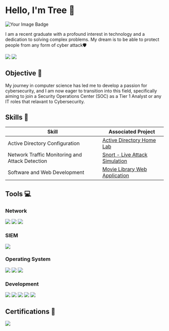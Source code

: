 # Hello, I'm Tree 🌴
<img src="https://tryhackme-badges.s3.amazonaws.com/TreeDev.png" alt="Your Image Badge" />

I am a recent graduate with a profound interest in technology and a dedication to solving complex problems. My dream is to be able to protect people from any form of cyber attack🛡️
</br>

<a href="https://www.linkedin.com/in/shermantree/"><img src="https://img.shields.io/badge/-LinkedIn-0072b1?&style=for-the-badge&logo=linkedin&logoColor=white" /></a>
<a href="https://tryhackme.com/p/TreeDev"><img src="https://img.shields.io/badge/-TryHackMe-88CC14?&style=for-the-badge&logo=TryHackMe&logoColor=white" /></a>
## Objective 🏹

My journey in computer science has led me to develop a passion for cybersecurity, and I am now eager to transition into this field, specifically aiming to join a Security Operations Center (SOC) as a Tier 1 Analyst or any IT roles that relavant to Cybersecurity.

## Skills 📖

| Skill                                         | Associated Project         |
|-----------------------------------------------|----------------------------|
| Active Directory Configuration         | <a href="https://github.com/ShermanTreeDev/Active-Directory-Simulation-Project">Active Directory Home Lab</a>|
| Network Traffic Monitoring and Attack Detection | <a href="https://github.com/ShermanTreeDev/Snort-Live-Attack-Simulation">Snort - Live Attack Simulation</a>|
| Software and Web Development           | <a href="https://github.com/ShermanTreeDev/Movie-Library">Movie Library Web Application</a>|

## Tools 💻

### Network
<div>
    <img src="https://img.shields.io/badge/-Wireshark-1679A7?&style=for-the-badge&logo=Wireshark&logoColor=white" />
    <img src="https://img.shields.io/badge/-Snort-005596?&style=for-the-badge&logo=Snort&logoColor=white" />
    <img src="https://img.shields.io/badge/-TShark-000000?style=for-the-badge&logo=Wireshark&logoColor=white" />
</div>

### SIEM
<div>
    <img src="https://img.shields.io/badge/-Splunk-000000?&style=for-the-badge&logo=Splunk&logoColor=white" />
</div>

### Operating System
<div>
    <img src="https://img.shields.io/badge/-Windows-0078D6?&style=for-the-badge&logo=Windows&logoColor=white" />
    <img src="https://img.shields.io/badge/-Linux-FCC624?&style=for-the-badge&logo=Linux&logoColor=black" />
    <img src="https://img.shields.io/badge/-Kali%20Linux-268BEE?&style=for-the-badge&logo=Kali-Linux&logoColor=white" />
</div>

### Development
<div>
    <img src="https://img.shields.io/badge/-Python-3776AB?&style=for-the-badge&logo=Python&logoColor=white" />
    <img src="https://img.shields.io/badge/-HTML5-E34F26?&style=for-the-badge&logo=HTML5&logoColor=white" />
    <img src="https://img.shields.io/badge/-Bootstrap-7952B3?&style=for-the-badge&logo=Bootstrap&logoColor=white" />
    <img src="https://img.shields.io/badge/-Flask-000000?&style=for-the-badge&logo=Flask&logoColor=white" />
    <img src="https://img.shields.io/badge/-SQLite-003B57?&style=for-the-badge&logo=SQLite&logoColor=white" />
</div>

## Certifications 🥇
<div>
<img src="https://img.shields.io/badge/-Google%20Cybersecurity-4285F4?&style=for-the-badge&logo=Google&logoColor=white" />
</div>
